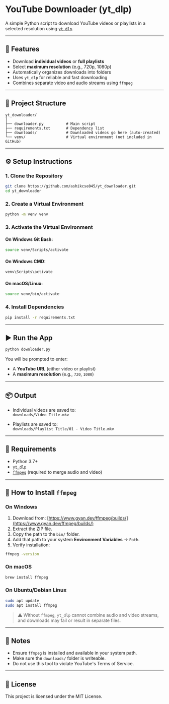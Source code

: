 # YouTube Downloader (yt_dlp)

A simple Python script to download YouTube videos or playlists in a selected resolution using [`yt_dlp`](https://github.com/yt-dlp/yt-dlp).

---

## 🚀 Features

- Download **individual videos** or **full playlists**
- Select **maximum resolution** (e.g., 720p, 1080p)
- Automatically organizes downloads into folders
- Uses `yt_dlp` for reliable and fast downloading
- Combines separate video and audio streams using `ffmpeg`

---

## 📁 Project Structure

```
yt_downloader/
│
├── downloader.py          # Main script
├── requirements.txt       # Dependency list
├── downloads/             # Downloaded videos go here (auto-created)
└── venv/                  # Virtual environment (not included in GitHub)
```

---

## ⚙️ Setup Instructions

### 1. Clone the Repository

```bash
git clone https://github.com/ashikcse045/yt_downloader.git
cd yt_downloader
```

### 2. Create a Virtual Environment

```bash
python -m venv venv
```

### 3. Activate the Virtual Environment

#### On Windows Git Bash:
```bash
source venv/Scripts/activate
```

#### On Windows CMD:
```cmd
venv\Scripts\activate
```

#### On macOS/Linux:
```bash
source venv/bin/activate
```

### 4. Install Dependencies

```bash
pip install -r requirements.txt
```

---

## ▶️ Run the App

```bash
python downloader.py
```

You will be prompted to enter:

- A **YouTube URL** (either video or playlist)
- A **maximum resolution** (e.g., `720`, `1080`)

---

## 📦 Output

- Individual videos are saved to:  
  `downloads/Video Title.mkv`

- Playlists are saved to:  
  `downloads/Playlist Title/01 - Video Title.mkv`

---

## 📄 Requirements

- Python 3.7+
- [`yt_dlp`](https://github.com/yt-dlp/yt-dlp)
- [`ffmpeg`](https://ffmpeg.org/) (required to merge audio and video)

---

## 🔧 How to Install `ffmpeg`

### On Windows

1. Download from: [https://www.gyan.dev/ffmpeg/builds/](https://www.gyan.dev/ffmpeg/builds/)
2. Extract the ZIP file.
3. Copy the path to the `bin/` folder.
4. Add that path to your system **Environment Variables** → `Path`.
5. Verify installation:

```bash
ffmpeg -version
```

### On macOS

```bash
brew install ffmpeg
```

### On Ubuntu/Debian Linux

```bash
sudo apt update
sudo apt install ffmpeg
```

> ⚠️ Without `ffmpeg`, `yt_dlp` cannot combine audio and video streams, and downloads may fail or result in separate files.

---

## 🛑 Notes

- Ensure `ffmpeg` is installed and available in your system path.
- Make sure the `downloads/` folder is writeable.
- Do not use this tool to violate YouTube's Terms of Service.

---

## 🧾 License

This project is licensed under the MIT License.
